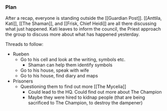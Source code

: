 ### Plan
After a recap, everyone is standing outside the [[Guardian Post]].
[[Anttila, Kati]], [[The Shaman]], and [[Frisk, Chief Heidi]] are all there discussing what just happened. Kati leaves to inform the council, the Priest approach the group to discuss more about what has happened yesterday.

Threads to follow:
- Rueben
	- Go to his cell and look at the writing, symbols etc.
		- Shaman can help them identify symbols
	- Go to his house, speak with wife
	- Go to his house, find diary and maps
- Prisoners
	- Questioning them to find out more [[The Mycelia]]
		- Could lead to the HQ. Could find out more about The Champion
		- Maybe they were hired to kidnap people (that are being sacrificed to The Champion, to destroy the dampener)